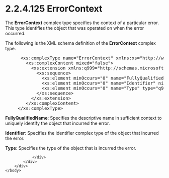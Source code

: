 <html dir="LTR" xmlns:mshelp="http://msdn.microsoft.com/mshelp" xmlns:ddue="http://ddue.schemas.microsoft.com/authoring/2003/5" xmlns:xlink="http://www.w3.org/1999/xlink" xmlns:tool="http://www.microsoft.com/tooltip">
    <head>
        <meta http-equiv="Content-Type" content="text/html; CHARSET=utf-8"></meta>
        <meta name="save" content="history"></meta>
        <title>2.2.4.125 ErrorContext</title>
        <xml>
            <mshelp:toctitle title="2.2.4.125 ErrorContext"></mshelp:toctitle>
            <mshelp:rltitle title="[MS-SSMDSWS-15]: ErrorContext"></mshelp:rltitle>
            <mshelp:keyword index="A" term="6ec678d2-aa43-4226-b440-e00a948cf7f7"></mshelp:keyword>
            <mshelp:attr name="DCSext.ContentType" value="open specification"></mshelp:attr>
            <mshelp:attr name="AssetID" value="6ec678d2-aa43-4226-b440-e00a948cf7f7"></mshelp:attr>
            <mshelp:attr name="TopicType" value="kbRef"></mshelp:attr>
            <mshelp:attr name="DCSext.Title" value="[MS-SSMDSWS-15]: ErrorContext" />
        </xml>
    </head>
    <body>
        <div id="header">
            <h1 class="heading">2.2.4.125 ErrorContext</h1>
        </div>
        <div id="mainSection">
            <div id="mainBody">
                <div id="allHistory" class="saveHistory"></div>
                <div id="sectionSection0" class="section" name="collapseableSection">
                    

<p>The <b>ErrorContext</b> complex type specifies the context
of a particular error. This type identifies the object that was operated on
when the error occurred.</p>

<p>The following is the XML schema definition of the <b>ErrorContext</b>
complex type.</p>

<dl>
<dd>
<div><pre> &lt;xs:complexType name=&quot;ErrorContext&quot; xmlns:xs=&quot;http://www.w3.org/2001/XMLSchema&quot;&gt;
   &lt;xs:complexContent mixed=&quot;false&quot;&gt;
     &lt;xs:extension xmlns:q999=&quot;http://schemas.microsoft.com/sqlserver/masterdataservices/2009/09&quot; base=&quot;q999:DataContractBase&quot;&gt;
       &lt;xs:sequence&gt;
         &lt;xs:element minOccurs=&quot;0&quot; name=&quot;FullyQualifiedName&quot; nillable=&quot;true&quot; type=&quot;xs:string&quot; /&gt;
         &lt;xs:element minOccurs=&quot;0&quot; name=&quot;Identifier&quot; nillable=&quot;true&quot; type=&quot;q999:Identifier&quot; /&gt;
         &lt;xs:element minOccurs=&quot;0&quot; name=&quot;Type&quot; type=&quot;q999:ObjectType&quot; /&gt;
       &lt;/xs:sequence&gt;
     &lt;/xs:extension&gt;
   &lt;/xs:complexContent&gt;
&lt;/xs:complexType&gt;
</pre></div>
</dd></dl>

<p><b>FullyQualifiedName</b>: Specifies the descriptive
name in sufficient context to uniquely identify the object that incurred the
error.</p>

<p><b>Identifier</b>: Specifies the identifier complex
type of the object that incurred the error.</p>

<p><b>Type</b>: Specifies the type of the object that is
incurred the error.</p>


                </div>
            </div>
        </div>
    </body>
</html>